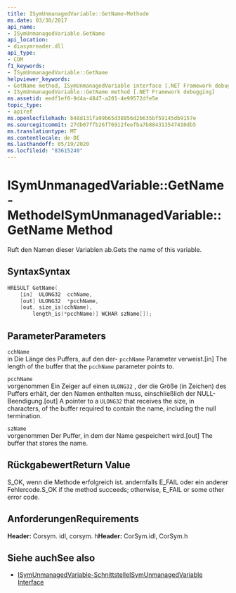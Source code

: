 ```yaml
---
title: ISymUnmanagedVariable::GetName-Methode
ms.date: 03/30/2017
api_name:
- ISymUnmanagedVariable.GetName
api_location:
- diasymreader.dll
api_type:
- COM
f1_keywords:
- ISymUnmanagedVariable::GetName
helpviewer_keywords:
- GetName method, ISymUnmanagedVariable interface [.NET Framework debugging]
- ISymUnmanagedVariable::GetName method [.NET Framework debugging]
ms.assetid: eedf1ef0-9d4a-4847-a201-4e99572dfe5e
topic_type:
- apiref
ms.openlocfilehash: b48d131fa99b65d38856d2b635bf59145db9157e
ms.sourcegitcommit: 27db07ffb26f76912feefba7b884313547410db5
ms.translationtype: MT
ms.contentlocale: de-DE
ms.lasthandoff: 05/19/2020
ms.locfileid: "83615240"
---
```

# <a name="isymunmanagedvariablegetname-method"></a><span data-ttu-id="8000b-102">ISymUnmanagedVariable::GetName-Methode</span><span class="sxs-lookup"><span data-stu-id="8000b-102">ISymUnmanagedVariable::GetName Method</span></span>
<span data-ttu-id="8000b-103">Ruft den Namen dieser Variablen ab.</span><span class="sxs-lookup"><span data-stu-id="8000b-103">Gets the name of this variable.</span></span>  
  
## <a name="syntax"></a><span data-ttu-id="8000b-104">Syntax</span><span class="sxs-lookup"><span data-stu-id="8000b-104">Syntax</span></span>  
  
```cpp  
HRESULT GetName(  
    [in]  ULONG32  cchName,  
    [out] ULONG32  *pcchName,  
    [out, size_is(cchName),  
        length_is(*pcchName)] WCHAR szName[]);  
```  
  
## <a name="parameters"></a><span data-ttu-id="8000b-105">Parameter</span><span class="sxs-lookup"><span data-stu-id="8000b-105">Parameters</span></span>  
 `cchName`  
 <span data-ttu-id="8000b-106">in Die Länge des Puffers, auf den der- `pcchName` Parameter verweist.</span><span class="sxs-lookup"><span data-stu-id="8000b-106">[in] The length of the buffer that the `pcchName` parameter points to.</span></span>  
  
 `pcchName`  
 <span data-ttu-id="8000b-107">vorgenommen Ein Zeiger auf einen `ULONG32` , der die Größe (in Zeichen) des Puffers erhält, der den Namen enthalten muss, einschließlich der NULL-Beendigung.</span><span class="sxs-lookup"><span data-stu-id="8000b-107">[out] A pointer to a `ULONG32` that receives the size, in characters, of the buffer required to contain the name, including the null termination.</span></span>  
  
 `szName`  
 <span data-ttu-id="8000b-108">vorgenommen Der Puffer, in dem der Name gespeichert wird.</span><span class="sxs-lookup"><span data-stu-id="8000b-108">[out] The buffer that stores the name.</span></span>  
  
## <a name="return-value"></a><span data-ttu-id="8000b-109">Rückgabewert</span><span class="sxs-lookup"><span data-stu-id="8000b-109">Return Value</span></span>  
 <span data-ttu-id="8000b-110">S_OK, wenn die Methode erfolgreich ist. andernfalls E_FAIL oder ein anderer Fehlercode.</span><span class="sxs-lookup"><span data-stu-id="8000b-110">S_OK if the method succeeds; otherwise, E_FAIL or some other error code.</span></span>  
  
## <a name="requirements"></a><span data-ttu-id="8000b-111">Anforderungen</span><span class="sxs-lookup"><span data-stu-id="8000b-111">Requirements</span></span>  
 <span data-ttu-id="8000b-112">**Header:** Corsym. idl, corsym. h</span><span class="sxs-lookup"><span data-stu-id="8000b-112">**Header:** CorSym.idl, CorSym.h</span></span>  
  
## <a name="see-also"></a><span data-ttu-id="8000b-113">Siehe auch</span><span class="sxs-lookup"><span data-stu-id="8000b-113">See also</span></span>

- [<span data-ttu-id="8000b-114">ISymUnmanagedVariable-Schnittstelle</span><span class="sxs-lookup"><span data-stu-id="8000b-114">ISymUnmanagedVariable Interface</span></span>](isymunmanagedvariable-interface.md)
